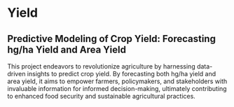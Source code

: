 # Yield
## Predictive Modeling of Crop Yield: Forecasting hg/ha Yield and Area Yield
This project endeavors to revolutionize agriculture by harnessing data-driven insights to predict crop yield. By forecasting both hg/ha yield and area yield, it aims to empower farmers, policymakers, and stakeholders with invaluable information for informed decision-making, ultimately contributing to enhanced food security and sustainable agricultural practices.
